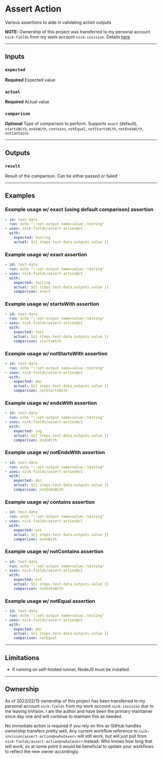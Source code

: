# Assert Action

Various assertions to aide in validating action outputs

**NOTE:** Ownership of this project was transferred to my personal account `nick-fields` from my work account `nick-invision`.  Details [here](#Ownership)

---

## **Inputs**

### **`expected`**

**Required** Expected value

### **`actual`**

**Required** Actual value

### **`comparison`**

**Optional** Type of comparison to perform. Supports `exact` (default), `startsWith`, `endsWith`, `contains`, `notEqual`, `notStartsWith`, `notEndsWith`, `notContains`

---

## **Outputs**

### **`result`**

Result of the comparison. Can be either passed or failed

---

## **Examples**

### Example usage w/ exact (using default comparison) assertion

```yaml
- id: test-data
  run: echo "::set-output name=value::testing"
- uses: nick-fields/assert-action@v1
  with:
    expected: testing
    actual: ${{ steps.test-data.outputs.value }}
```

### Example usage w/ exact assertion

```yaml
- id: test-data
  run: echo "::set-output name=value::testing"
- uses: nick-fields/assert-action@v1
  with:
    expected: testing
    actual: ${{ steps.test-data.outputs.value }}
    comparison: exact
```

### Example usage w/ startsWith assertion

```yaml
- id: test-data
  run: echo "::set-output name=value::testing"
- uses: nick-fields/assert-action@v1
  with:
    expected: test
    actual: ${{ steps.test-data.outputs.value }}
    comparison: startsWith
```

### Example usage w/ notStartsWith assertion

```yaml
- id: test-data
  run: echo "::set-output name=value::testing"
- uses: nick-fields/assert-action@v1
  with:
    expected: abc
    actual: ${{ steps.test-data.outputs.value }}
    comparison: notStartsWith
```

### Example usage w/ endsWith assertion

```yaml
- id: test-data
  run: echo "::set-output name=value::testing"
- uses: nick-fields/assert-action@v1
  with:
    expected: ing
    actual: ${{ steps.test-data.outputs.value }}
    comparison: endsWith
```

### Example usage w/ notEndsWith assertion

```yaml
- id: test-data
  run: echo "::set-output name=value::testing"
- uses: nick-fields/assert-action@v1
  with:
    expected: abc
    actual: ${{ steps.test-data.outputs.value }}
    comparison: notEndsWith
```

### Example usage w/ contains assertion

```yaml
- id: test-data
  run: echo "::set-output name=value::testing"
- uses: nick-fields/assert-action@v1
  with:
    expected: est
    actual: ${{ steps.test-data.outputs.value }}
    comparison: endsWith
```

### Example usage w/ notContains assertion

```yaml
- id: test-data
  run: echo "::set-output name=value::testing"
- uses: nick-fields/assert-action@v1
  with:
    expected: est
    actual: ${{ steps.test-data.outputs.value }}
    comparison: notEndsWith
```

### Example usage w/ notEqual assertion

```yaml
- id: test-data
  run: echo "::set-output name=value::testing"
- uses: nick-fields/assert-action@v1
  with:
    expected: abc
    actual: ${{ steps.test-data.outputs.value }}
    comparison: notEqual
```

---

## **Limitations**

- If running on self-hosted runner, NodeJS must be installed.

---

## **Ownership**

As of 2022/02/15 ownership of this project has been transferred to my personal account `nick-fields` from my work account `nick-invision` due to me leaving InVision.  I am the author and have been the primary maintainer since day one and will continue to maintain this as needed.

No immediate action is required if you rely on this as GitHub handles ownership transfers pretty well. Any current workflow reference to `nick-invision/assert-action@<whatever>` will still work, but will just pull from `nick-fields/assert-action@<whatever>` instead.  Who knows how long that will work, so at some point it would be beneficial to update your workflows to reflect the new owner accordingly.
